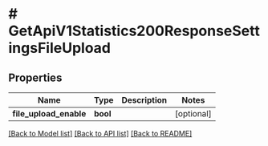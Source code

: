 # # GetApiV1Statistics200ResponseSettingsFileUpload

## Properties

Name | Type | Description | Notes
------------ | ------------- | ------------- | -------------
**file_upload_enable** | **bool** |  | [optional]

[[Back to Model list]](../../README.md#models) [[Back to API list]](../../README.md#endpoints) [[Back to README]](../../README.md)
